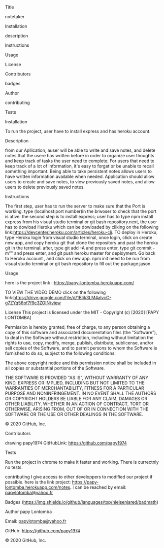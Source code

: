 Title

notetaker

Installation

description

Instructions

Usage

License

Contributors

badges

Author

contributing

Tests

Installation

To run the project, user have to install express and has heroku account.

Description

from our Apllication, auser will be able to write and save notes, and  delete notes that the usere has written before in order 
to organize user thoughts and keep track of tasks the user need to complete.
For users that need to keep track of a lot of information, it's easy to forget or be unable to recall something important. Being able to take persistent notes allows users to have written information available when needed.
Application should allow users to create and save notes, to view previously saved notes, and allow users to delete previously saved notes.


Instructions

The first step, user has to run the server to make sure that the Port is working. type (localhost:port number)in the brwoser to check that the port is ative. the second step is to install express; user has to type npm install express from his visual studio terminal or git bash repository.next, the user has to dowload Heroku which can be dowloaded by cliking on the following
link:https://devcenter.heroku.com/articles/heroku-cli. TO deploy in Heroku; type Heroku login from visual studio terminal, once login, click on create new app, and copy  heroku git that clone the repository and past the heroku git in the terminal. after, type git add -A and press enter, type git commit -m"" and press enter, and git push heroku master for deployment. Go back to Heroku account , and click on new app. 
npm init need to be run from visual studio terminal or git bash repository to fill out the package.jason. 


Usage

here is  the project link :  https://papy-lontomba.herokuapp.com/

TO VIEW THE VIDEO DEMO click on the following link:https://drive.google.com/file/d/1BIik3LM4alvcC-g7ZYq56pf7f9c3ZOIN/view

License
This project is licensed under the MIT - Copyright (c) [2020] [PAPY LONTOMBA]

Permission is hereby granted, free of charge, to any person obtaining a copy of this software and associated documentation files (the "Software"), to deal in the Software without restriction, including without limitation the rights to use, copy, modify, merge, publish, distribute, sublicense, and/or sell copies of the Software, and to permit persons to whom the Software is furnished to do so, subject to the following conditions:

The above copyright notice and this permission notice shall be included in all copies or substantial portions of the Software.

THE SOFTWARE IS PROVIDED "AS IS", WITHOUT WARRANTY OF ANY KIND, EXPRESS OR IMPLIED, INCLUDING BUT NOT LIMITED TO THE WARRANTIES OF MERCHANTABILITY, FITNESS FOR A PARTICULAR PURPOSE AND NONINFRINGEMENT. IN NO EVENT SHALL THE AUTHORS OR COPYRIGHT HOLDERS BE LIABLE FOR ANY CLAIM, DAMAGES OR OTHER LIABILITY, WHETHER IN AN ACTION OF CONTRACT, TORT OR OTHERWISE, ARISING FROM, OUT OF OR IN CONNECTION WITH THE SOFTWARE OR THE USE OR OTHER DEALINGS IN THE SOFTWARE.

© 2020 GitHub, Inc.



Contributors


drawing papy1974 GitHubLink: https://github.com/papy1974

Tests

Run the project in chrome to make it faster and working. There is currectnly no tests.

contributing
I give access to other developpers to modified our project if possible. here is the link project:  https://papy-lontomba.herokuapp.com/notes. I can be reached by email: papylotomba@yahoo.fr

Badges
(https://img.shields.io/github/languages/top/nielsenjared/badmath)

Author
papy Lontomba

Email: papylotomba@yahoo.fr

GitHub: https://github.com/papy1974

© 2020 GitHub, Inc.
